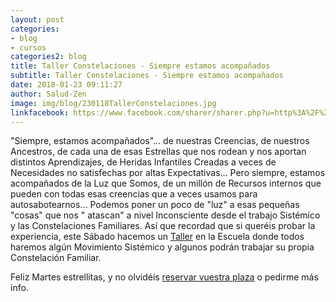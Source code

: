 ```yaml
---
layout: post
categories:
- blog
- cursos
categories2: blog
title: Taller Constelaciones - Siempre estamos acompañados
subtitle: Taller Constelaciones - Siempre estamos acompañados
date: 2018-01-23 09:11:27
author: Salud-Zen
image: img/blog/230118TallerConstelaciones.jpg
linkfacebook: https://www.facebook.com/sharer/sharer.php?u=http%3A%2F%2Fwww.salud-zen.com%2Fblog%2F2018%2F01%2F23%2FTaller-Constelaciones.html&amp;src=sdkpreparse
---
```

"Siempre, estamos acompañados"... de nuestras Creencias, de nuestros Ancestros, de cada una de esas Estrellas que nos rodean y nos aportan distintos Aprendizajes, de Heridas Infantiles Creadas a veces de Necesidades no satisfechas por altas Expectativas... Pero siempre, estamos acompañados de la Luz que Somos, de un millón de Recursos internos que pueden con todas esas creencias que a veces usamos para autosabotearnos... Podemos poner un poco de "luz" a esas pequeñas "cosas" que nos " atascan" a nivel Inconsciente desde el trabajo Sistémico y las Constelaciones Familiares. Así que recordad que si queréis probar la experiencia, este Sábado hacemos un [Taller][taller] en la Escuela donde todos haremos algún Movimiento Sistémico y algunos podrán trabajar su propia Constelación Familiar.

 Feliz Martes estrellitas, y no olvidéis <a href="mailto:estilodevida@salud-zen.com?Subject=Taller - Constelaciones Familiares-Reserva de Plaza&body=%0A%0A Me gustaría reservar una plaza para el Taller - Constelaciones Familiares del 27 de Enero. Mis datos Personales son:%0A%0A   -Nombre:%0A%0A   -Apellidos:%0A%0A   -Fecha de nacimiento:%0A%0A    -Correo Electrónico:%0A%0A  -Teléfono:%0A%0A">reservar vuestra plaza</a> o pedirme más info.

 [taller]: {{site.url}}{{site.baseurl}}/evento/2018/01/27/taller-constelaciones.html
